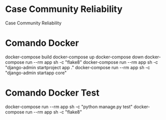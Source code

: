 # Case Community Reliability
Case Community Reliability

# Comando Docker
docker-compose build
docker-compose up
docker-compose down
docker-compose run --rm app sh -c "flake8"
docker-compose run --rm app sh -c "django-admin startproject app ."
docker-compose run --rm app sh -c "django-admin startapp core"

# Comando Docker Test
docker-compose run --rm app sh -c "python manage.py test"
docker-compose run --rm app sh -c "flake8"
